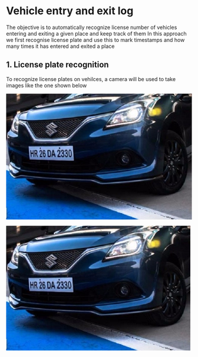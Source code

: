 # Vehicle entry and exit log

The objective is to automatically recognize license number of vehicles entering and exiting a given place and keep track of them
In this approach we first recognise license plate and use this to mark timestamps and how many times it has entered and exited a place

## 1. License plate recognition
  
  To recognize license plates on vehilces, a camera will be used to take images like the one shown below
  
  ![vehicle picture](https://github.com/imran-afreed/licence_plate_recognition/blob/master/one.jpg)
  
  <img src="https://github.com/imran-afreed/licence_plate_recognition/blob/master/one.jpg" alt="vehicle pic" width="500">
  
